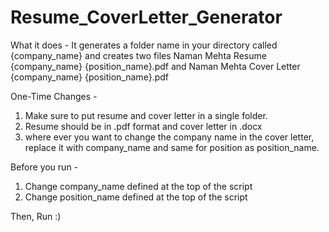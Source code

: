 # Resume_CoverLetter_Generator

What it does - 
It generates a folder name in your directory called {company_name} and creates two files Naman Mehta Resume {company_name} {position_name}.pdf and Naman Mehta Cover Letter {company_name} {position_name}.pdf

One-Time Changes - 
1. Make sure to put resume and cover letter in a single folder. 
2. Resume should be in .pdf format and cover letter in .docx
3. where ever you want to change the company name in the cover letter, replace it with company_name and same for position as position_name.

Before you run - 
1. Change company_name defined at the top of the script
2. Change position_name defined at the top of the script

Then, Run :)
